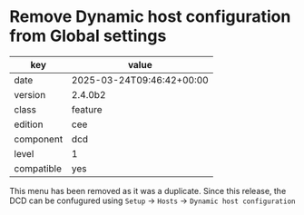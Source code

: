 [//]: # (werk v2)
# Remove Dynamic host configuration from Global settings

key        | value
---------- | ---
date       | 2025-03-24T09:46:42+00:00
version    | 2.4.0b2
class      | feature
edition    | cee
component  | dcd
level      | 1
compatible | yes

This menu has been removed as it was a duplicate.
Since this release, the  DCD can be  confugured using 
`Setup` -> `Hosts` -> `Dynamic host configuration` 
